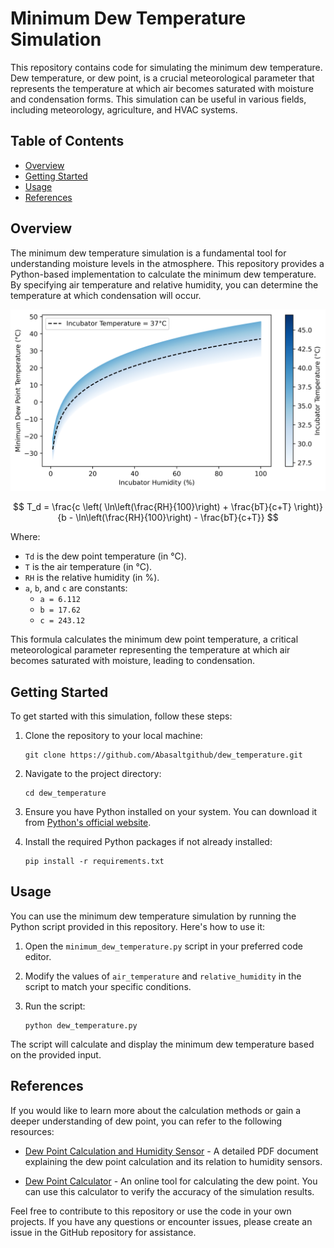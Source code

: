 # Minimum Dew Temperature Simulation

This repository contains code for simulating the minimum dew temperature. Dew temperature, or dew point, is a crucial meteorological parameter that represents the temperature at which air becomes saturated with moisture and condensation forms. This simulation can be useful in various fields, including meteorology, agriculture, and HVAC systems.






## Table of Contents

- [Overview](#overview)
- [Getting Started](#getting-started)
- [Usage](#usage)
- [References](#references)

## Overview

The minimum dew temperature simulation is a fundamental tool for understanding moisture levels in the atmosphere. This repository provides a Python-based implementation to calculate the minimum dew temperature. By specifying air temperature and relative humidity, you can determine the temperature at which condensation will occur.

<img src="MinT_RH.png" width="600">

$$
T_d = \frac{c \left( \ln\left(\frac{RH}{100}\right) + \frac{bT}{c+T} \right)}{b - \ln\left(\frac{RH}{100}\right) - \frac{bT}{c+T}}
$$



Where:
- `Td` is the dew point temperature (in °C).
- `T` is the air temperature (in °C).
- `RH` is the relative humidity (in %).
- `a`, `b`, and `c` are constants:
  - `a = 6.112`
  - `b = 17.62`
  - `c = 243.12`

This formula calculates the minimum dew point temperature, a critical meteorological parameter representing the temperature at which air becomes saturated with moisture, leading to condensation.

## Getting Started

To get started with this simulation, follow these steps:

1. Clone the repository to your local machine:

   ```shell
   git clone https://github.com/Abasaltgithub/dew_temperature.git
   ```

2. Navigate to the project directory:

   ```shell
   cd dew_temperature
   ```

3. Ensure you have Python installed on your system. You can download it from [Python's official website](https://www.python.org/downloads/).

4. Install the required Python packages if not already installed:

   ```shell
   pip install -r requirements.txt
   ```

## Usage

You can use the minimum dew temperature simulation by running the Python script provided in this repository. Here's how to use it:
1. Open the `minimum_dew_temperature.py` script in your preferred code editor.
2. Modify the values of `air_temperature` and `relative_humidity` in the script to match your specific conditions.
3. Run the script:

   ```shell
   python dew_temperature.py
   ```

The script will calculate and display the minimum dew temperature based on the provided input.

## References

If you would like to learn more about the calculation methods or gain a deeper understanding of dew point, you can refer to the following resources:

- [Dew Point Calculation and Humidity Sensor](http://irtfweb.ifa.hawaii.edu/~tcs3/tcs3/Misc/Dewpoint_Calculation_Humidity_Sensor_E.pdf) - A detailed PDF document explaining the dew point calculation and its relation to humidity sensors.

- [Dew Point Calculator](https://www.calculator.net/dew-point-calculator.html?airtemperature=37&airtemperatureunit=celsius&humidity=60&dewpoint=&dewpointunit=celsius&x=63&y=22) - An online tool for calculating the dew point. You can use this calculator to verify the accuracy of the simulation results.

Feel free to contribute to this repository or use the code in your own projects. If you have any questions or encounter issues, please create an issue in the GitHub repository for assistance.
